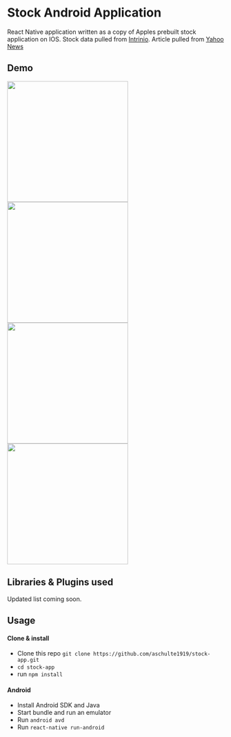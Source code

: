 # Stock Android Application
React Native application written as a copy of Apples prebuilt stock application on IOS. Stock data pulled from [Intrinio](https://intrinio.com/). Article pulled from [Yahoo News](https://www.yahoo.com/news/)

## Demo
 <img src="https://user-images.githubusercontent.com/8649094/48017452-8cdc8a00-e0eb-11e8-9ae9-f14b65669fda.png" width="280">

<img src="https://user-images.githubusercontent.com/8649094/48017563-c7debd80-e0eb-11e8-8870-55bdbc8cf672.png" width="280">

<img src="https://user-images.githubusercontent.com/8649094/48017581-d036f880-e0eb-11e8-8d70-bcbda5d1d640.png" width="280">

<img src="https://user-images.githubusercontent.com/8649094/48017590-d6c57000-e0eb-11e8-8563-af0b37baaaf9.png" width="280">


 ## Libraries & Plugins used
 Updated list coming soon.

## Usage

#### Clone & install

* Clone this repo `git clone https://github.com/aschulte1919/stock-app.git`
* `cd stock-app`
* run `npm install`

#### Android
* Install Android SDK and Java
* Start bundle and run an emulator
* Run `android avd` 
* Run `react-native run-android`
